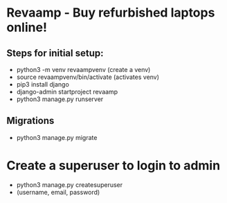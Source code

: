 # Revaamp - Buy refurbished laptops online!

## Steps for initial setup:

 - python3 -m venv revaampvenv (create a venv)
 - source revaampvenv/bin/activate (activates venv)
 - pip3 install django
 - django-admin startproject revaamp
 - python3 manage.py runserver

## Migrations

 - python3 manage.py migrate

# Create a superuser to login to admin

 - python3 manage.py createsuperuser
 - (username, email, password)
